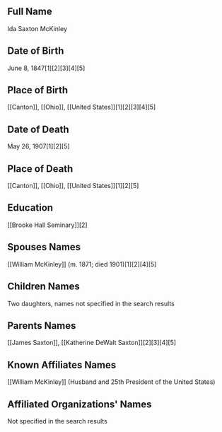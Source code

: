 ## Full Name
Ida Saxton McKinley

## Date of Birth
June 8, 1847[1][2][3][4][5]

## Place of Birth
[[Canton]], [[Ohio]], [[United States]][1][2][3][4][5]

## Date of Death
May 26, 1907[1][2][5]

## Place of Death
[[Canton]], [[Ohio]], [[United States]][1][2][5]

## Education
[[Brooke Hall Seminary]][2]

## Spouses Names
[[William McKinley]] (m. 1871; died 1901)[1][2][4][5]

## Children Names
Two daughters, names not specified in the search results

## Parents Names
[[James Saxton]], [[Katherine DeWalt Saxton]][2][3][4][5]

## Known Affiliates Names
[[William McKinley]] (Husband and 25th President of the United States)

## Affiliated Organizations' Names
Not specified in the search results

